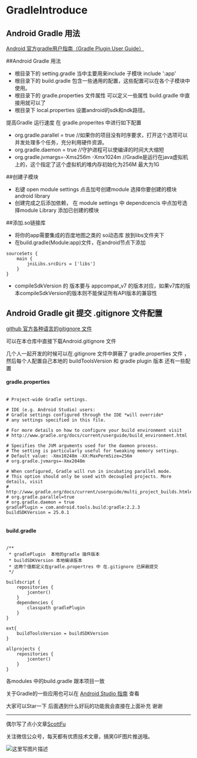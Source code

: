 # GradleIntroduce






## Android Gradle 用法


[Android 官方gradle用户指南（Gradle Plugin User Guide）](http://tools.android.com/tech-docs/new-build-system/user-guide)



##Android Gradle 用法

* 根目录下的 setting.gradle 当中主要用来include 子模块
include ':app'
* 根目录下的 build.gradle 包含一些通用的配置，这些配置可以在各个子模块中使用。
* 根目录下的 gradle.properties 文件属性 可以定义一些属性 build.gradle 中直接用就可以了
* 根目录下 local.properties 设置android的sdk和ndk路径。

提高Gradle 运行速度 在 gradle.properites 中进行如下配置

*  org.gradle.parallel = true //如果你的项目没有时序要求，打开这个选项可以并发处理多个任务，充分利用硬件资源。
*  org.gradle.daemon = true //守护进程可以使编译的时间大大缩短
* org.gradle.jvmargs=-Xms256m -Xmx1024m  //Gradle是运行在java虚拟机上的，这个指定了这个虚拟机的堆内存初始化为256M 最大为1G

##创建子模块

* 右键 open module settings  点击加号创建module 选择你要创建的模块 android library
* 创建完成之后添加依赖， 在  module settings 中 dependcencis 中点加号选择module Library
添加已创建的模块

##添加.so链接库

* 将你的app需要集成的百度地图之类的 so动态库 放到libs文件夹下
* 在build.gradle(Module:app)文件，在android节点下添加

```
sourceSets {
    main {
        jniLibs.srcDirs = ['libs']
    }
}
```

* compileSdkVersion 的 版本要与 appcompat_v7 的版本对应，如果v7库的版本compileSdkVersion的版本则不能保证所有API版本的兼容性

## Android Gradle git 提交 .gitignore 文件配置

[github 官方各种语言的gitignore 文件](https://github.com/github/gitignore/blob/master/Android.gitignore)

可以在本仓库中直接下载Android.gitignore 文件

几个人一起开发的时候可以在.gitignore 文件中屏蔽了 gradle.properties 文件 ，然后每个人配置自己本地的
buildToolsVersion 和 gradle plugin 版本 还有一些配置

#### gradle.properties
```

# Project-wide Gradle settings.

# IDE (e.g. Android Studio) users:
# Gradle settings configured through the IDE *will override*
# any settings specified in this file.

# For more details on how to configure your build environment visit
# http://www.gradle.org/docs/current/userguide/build_environment.html

# Specifies the JVM arguments used for the daemon process.
# The setting is particularly useful for tweaking memory settings.
# Default value: -Xmx10248m -XX:MaxPermSize=256m
# org.gradle.jvmargs=-Xmx2048m

# When configured, Gradle will run in incubating parallel mode.
# This option should only be used with decoupled projects. More details, visit
# http://www.gradle.org/docs/current/userguide/multi_project_builds.html#sec:decoupled_projects
# org.gradle.parallel=true
# org.gradle.daemon = true
gradlePlugin = com.android.tools.build:gradle:2.2.3
buildSDKVersion = 25.0.1


```

#### build.gradle
```

/**
 * gradlePlugin  本地的gradle 插件版本
 * buildSDKVersion 本地编译版本
 * 这两个值都定义在gradle.propertres 中 在.gitignore 已屏蔽提交
 */

buildscript {
    repositories {
        jcenter()
    }
    dependencies {
        classpath gradlePlugin
    }
}

ext{
    buildToolsVersion = buildSDKVersion
}

allprojects {
    repositories {
        jcenter()
    }
}

```

各modules 中的build.gradle 跟本项目一致

关于Gradle的一些应用也可以在
[Android Studio 指南](https://developer.android.google.cn/studio/write/vector-asset-studio.html#about)
查看

大家可以Star一下   后面遇到什么好玩的功能我会直接在上面补充 谢谢

----


偶尔写了点小文章[ScottFu](http://blog.csdn.net/qq_22797039)

关注微信公众号，每天都有优质技术文章，搞笑GIF图片推送哦。

![这里写图片描述](http://img.blog.csdn.net/20161226090130556?watermark/2/text/aHR0cDovL2Jsb2cuY3Nkbi5uZXQvcXFfMjI3OTcwMzk=/font/5a6L5L2T/fontsize/400/fill/I0JBQkFCMA==/dissolve/70/gravity/SouthEast)
